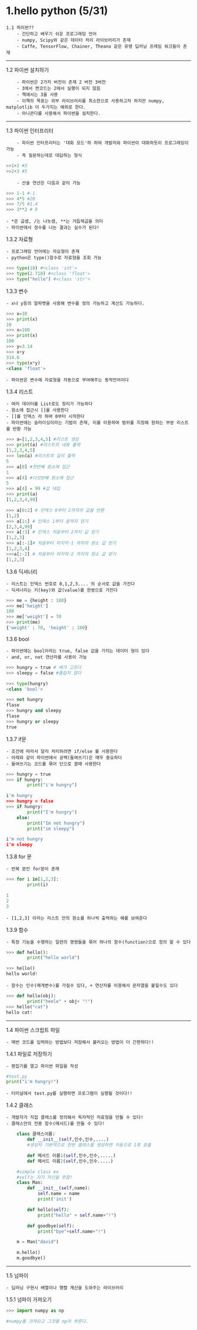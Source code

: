 1.hello python (5/31)
===============================

    1.1 파이썬??
        - 간단하고 배우기 쉬운 프로그래밍 언어
        - numpy, Scipy와 같은 데이터 처리 라이브러리가 존재
        - Caffe, TensorFlow, Chainer, Theano 같은 유명 딥러닝 프레임 워크들이 존재

***

1.2 파이썬 설치하기

        - 파이썬은 2가지 버전이 존재 2 버전 3버전
        - 3에서 짠코드는 2에서 실행이 되지 않음
        - 책에서는 3을 사용
        - 이책의 목표는 외부 라이브러리를 최소한으로 사용하고자 하지만 numpy, matplotlib 이 두가지는 예외로 한다.
        - 아나콘다를 사용해서 파이썬을 설치한다.

***

1.3 파이썬 인터프리터

        - 파이썬 인터프리터는 '대화 모드'하 하여 개발자와 파이썬이 대화하듯이 프로그래밍이 가능
        - 즉 질문하는데로 대답하는 형식
        
```python
>>1+2 #3
>>2+3 #5
```
        - 산술 연산은 다음과 같이 가능
```python
>>> 1-1 #-1
>>> 4*5 #20
>>> 7/5 #1.4
>>> 3**2 # 9
```
    - *은 곱셈, /는 나눗셈, **는 거듭제곱을 의미
    - 파이썬에서 정수를 나눈 결과는 실수가 된다!

1.3.2 자료형

    - 프로그래밍 언어에는 자요형이 존재
    - python은 type()함수로 자료형을 조회 가능

```python
>>> type(10) #<class 'int'>
>>> type(2.718) #<class 'float'>
>>> type("hello") #<class 'str'>
```

1.3.3 변수

    - x나 y등의 알파벳을 사용해 변수를 정의 가능하고 계산도 가능하다.

```python
>>> x=10
>>> print(x)
10
>>> x=100
>>> print(x)
100
>>> y=3.14
>>> x+y
314.0
>>> type(x*y)
<class 'float'>
```
    - 파이썬은 변수에 자료형을 자동으로 부여해주는 동적언어이다

1.3.4 리스트

    - 여러 데이터를 List로도 정리가 가능하다
    - 원소에 접근시 []를 사용한다
    - []를 인덱스 라 하며 0부터 시작한다
    - 파이썬에는 슬라이싱이라는 기법이 존재, 이를 이용하여 범위를 지정해 원하는 부분 리스트를 반환 가능
```python
>>> a=[1,2,3,4,5] #리스트 생성
>>> print(a) #리스트의 내용 출력
[1,2,3,4,5]
>>> len(a) #리스트의 길이 출력
5
>>> a[0] #첫번째 원소에 접근
1
>>> a[4] #다섯번째 원소에 접근
5
>>> a[4] = 99 #값 대입
>>> print(a)
[1,2,3,4,99]

>>> a[0:2] # 인덱스 0부터 2까지의 값을 반환
[1,2]
>>> a[1:] # 인덱스 1부터 끝까지 얻기
[2,3,4,99]
>>> a[:3] # 인덱스 처음부터 2까지 값 얻기
[1,2,3]
>>> a[:-1]# 처음부터 마지막-1 까지의 원소 값 얻기
[1,2,3,4]
>>>a[:-2] # 처음부터 마지막-2 까지의 원소 값 얻기
[1,2,3]
```

1.3.6 딕셔너리

    - 리스트는 인덱스 번호로 0,1,2,3.... 의 순서로 값을 가진다
    - 딕셔너리는 키(key)와 값(value)를 한쌍으로 가진다

```python
>>> me = {height : 180}
>>> me['height']
180
>>> me['weight'] = 70
>>> print(me)
{'weight' : 70, 'height' : 180}
```

1.3.6 bool

    - 파이썬에는 bool이라는 true, false 값을 가지는 데이터 형이 있다
    - and, or, not 연산자를 사용이 가능

```python
>>> hungry = true # 배가 고프다
>>> sleepy = false #졸립지 않다

>>> type(hungry)
<class 'bool'>

>>> not hungry
flase
>>> hungry and sleepy
flase
>>> hungry or sleepy
true
```

1.3.7 if문

    - 조건에 따라서 달리 처리하려면 if/else 를 사용한다
    - 아래와 같이 파이썬에서 공백(들여쓰기)은 매우 중요하다 
    - 들여쓰기는 코드를 묶어 단으로 쓸때 사용한다

```python
>>> hungry = true
>>> if hungry:
        print("i'm hungry")

i'm hungry
>>> hungry = false
>>> if hungry:
        print("I'm hungry")
    else:
        print("Im not hungry")
        print("im sleepy")

i'm not hungry
i'm sleepy
```

1.3.8 for 문

    - 반복 문인 for문이 존재
```python
>>> for i in[1,2,3]:
        print(i)

1
2
3
```
    - [1,2,3] 이라는 리스트 안의 원소를 하나씩 출력하는 예를 보여준다

1.3.9 함수

    - 특정 기능을 수행하는 일련의 명령들을 묶어 하나의 함수(function)으로 정의 할 수 있다

```python
>>> def hello():
        print("hello world")

>>> hello()
hello world!
```

    - 함수는 인수(매개변수)를 가질수 있다, + 연산자를 이용해서 문자열을 붙힐수도 있다

```python
>>> def hello(obj):
        print("heelo" + obj+ "!")
>>> hello("cat")
hello cat!
```
***
1.4 파이썬 스크립트 파일

    - 매번 코드를 입력하는 방법보다 저장해서 불러오는 방법이 더 간편하다!!

1.4.1 파일로 저장하기

    - 편집기를 열고 파이썬 파일을 작성

``` python 
#test.py
print("i'm hungry!")
```

    - 터미널에서 test.py를 실행하면 프로그램이 실행될 것이다!!


1.4.2 클래스

    - 개발자가 직접 클래스를 정의해서 독자적인 자료형을 만들 수 있다!
    - 클래스만의 전용 함수(메서드)를 만들 수 있다!

```python
    class 클래스이름:
        def __init__(self,인수,인수,....) 
        #생성자 기본적으로 한번 클래스를 생성하면 자동으로 1회 호출

        def 메서드 이름1(self,인수,인수,.....)
        def 메서드 이름2(self,인수,인수.....)
```

```python
    #simple class ex
    #self는 자기 자신을 뜻함!
    class Man:
        def __init__(self,name):
            self.name = name
            print('init')

        def hello(self):
            print("hello" + self.name+"!")

        def goodbye(self):
            print("bye"+self.name+"!")

    m = Man("david")

    m.hello()
    m.goodbye()

```

***

1.5 넘파이

    - 딥러닝 구현시 배열이나 행렬 계산을 도와주는 라이브러리

1.5.1 넘파이 가져오기

```python
>>> import numpy as np

#numpy를 가져오고 그것을 np라 부른다.

```